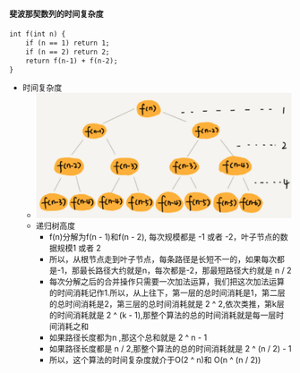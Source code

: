 #### 斐波那契数列的时间复杂度
```
int f(int n) { 
    if (n == 1) return 1; 
    if (n == 2) return 2; 
    return f(n-1) + f(n-2);
}
```
- 时间复杂度
  - ![avatar](images/../../images/fibonacci_1.png)
  - 递归树高度
    - f(n)分解为f(n - 1)和f(n - 2), 每次规模都是 -1 或者 -2，叶子节点的数据规模1 或者 2
    - 所以，从根节点走到叶子节点，每条路径是长短不一的，如果每次都是-1，那最长路径大约就是n，每次都是-2，那最短路径大约就是 n / 2
    - 每次分解之后的合并操作只需要一次加法运算，我们把这次加法运算的时间消耗记作1.所以，从上往下，第一层的总时间消耗是1，第二层的总时间消耗是2，第三层的总时间消耗就是 2 ^ 2,依次类推，第k层的时间消耗就是 2 ^ (k - 1),那整个算法的总的时间消耗就是每一层时间消耗之和
    - 如果路径长度都为n ,那这个总和就是 2 ^ n - 1
    - 如果路径长度都是 n / 2,那整个算法的总的时间消耗就是 2 ^ (n / 2) - 1
    - 所以，这个算法的时间复杂度就介于O(2 ^ n)和 O(n ^ (n / 2))